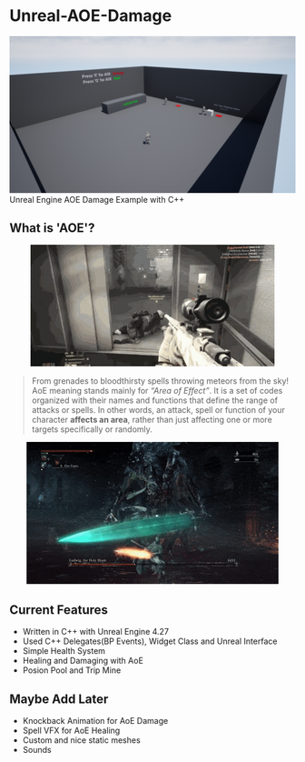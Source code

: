 # Unreal-AOE-Damage
![ScreenShoot](/imgs/project-screenshot.png)
 Unreal Engine AOE Damage Example with C++
 
## What is 'AOE'?
<p align="center">
 <img src="/imgs/grenade-in-elevator.gif">
</p>
                                        
>From grenades to bloodthirsty spells throwing meteors from the sky! AoE meaning stands mainly for _“Area of Effect”_. It is a set of codes organized with their names and functions that define the range of attacks or spells. In other words, an attack, spell or function of your character **affects an area**, rather than just affecting one or more targets specifically or randomly.

<p align="center">
 <img src="/imgs/bloodborne-aoe.gif">
</p>

## Current Features
* Written in C++ with Unreal Engine 4.27
* Used C++ Delegates(BP Events), Widget Class and Unreal Interface
* Simple Health System
* Healing and Damaging with AoE
* Posion Pool and Trip Mine

## Maybe Add Later
* Knockback Animation for AoE Damage
* Spell VFX for AoE Healing
* Custom and nice static meshes
* Sounds
